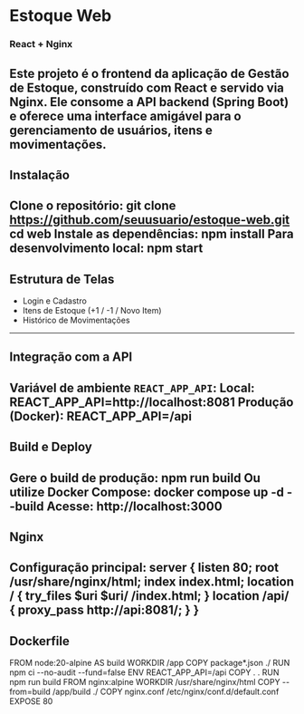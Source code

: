 # Estoque Web
### React + Nginx
Este projeto é o **frontend** da aplicação de Gestão de Estoque, construído com **React** e
servido via **Nginx**.
Ele consome a API backend (Spring Boot) e oferece uma interface amigável para o gerenciamento
de usuários, itens e movimentações.
---
##  Instalação
Clone o repositório:
git clone https://github.com/seuusuario/estoque-web.git
cd web
Instale as dependências:
npm install
Para desenvolvimento local:
npm start
---
##  Estrutura de Telas
- Login e Cadastro
- Itens de Estoque (+1 / -1 / Novo Item)
- Histórico de Movimentações
---
##  Integração com a API
Variável de ambiente `REACT_APP_API`:
Local:
REACT_APP_API=http://localhost:8081
Produção (Docker):
REACT_APP_API=/api
---
##  Build e Deploy
Gere o build de produção:
npm run build
Ou utilize Docker Compose:
docker compose up -d --build
Acesse:
http://localhost:3000
---
##  Nginx
Configuração principal:
server {
listen 80;
root /usr/share/nginx/html;
index index.html;
location / {
try_files $uri $uri/ /index.html;
}
location /api/ {
proxy_pass http://api:8081/;
}
}
---
##  Dockerfile
FROM node:20-alpine AS build
WORKDIR /app
COPY package*.json ./
RUN npm ci --no-audit --fund=false
ENV REACT_APP_API=/api
COPY . .
RUN npm run build
FROM nginx:alpine
WORKDIR /usr/share/nginx/html
COPY --from=build /app/build ./
COPY nginx.conf /etc/nginx/conf.d/default.conf
EXPOSE 80
